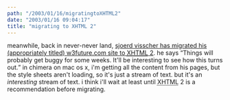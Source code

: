 ```yaml
---
path: "/2003/01/16/migratingtoXHTML2" 
date: "2003/01/16 09:04:17" 
title: "migrating to XHTML 2" 
---
```

meanwhile, back in never-never land, <a href="http://w3future.com/weblog/2003/01/16.xml#a154">sjoerd visscher has migrated his (appropriately titled) w3future.com site to <abbr title="Extensible Hypertext Markup Language">XHTML</abbr> 2</a>. he says <q>Things will probably get buggy for some weeks. It'll be interesting to see how this turns out.</q> in chimera on mac os x, i'm getting all the content from his pages, but the style sheets aren't loading, so it's just a stream of text. but it's an *interesting* stream of text. i think i'll wait at least until <abbr title="Extensible Hypertext Markup Language">XHTML</abbr> 2 is a recommendation before migrating.